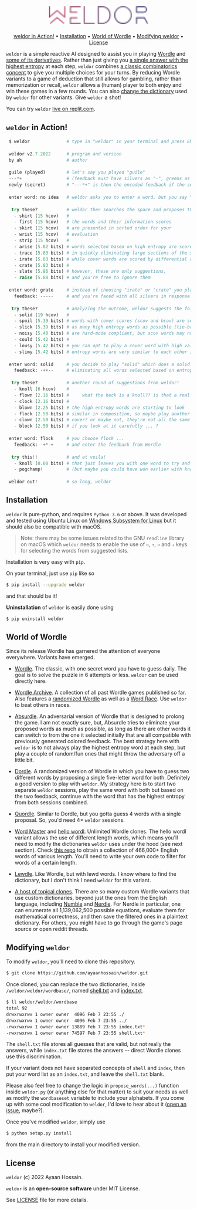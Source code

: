 <h1 align="center">
    <a href="https://github.com/ayaanhossain/weldor/">
        <img src="https://raw.githubusercontent.com/ayaanhossain/repfmt/main/weldor/img/logo.svg"  alt="weldor" width="270" class="center"/>
    </a>
</h1>

<p align="center">
  <a href="#weldor-in-Action">weldor in Action!</a> •
  <a href="#Installation">Installation</a> •
  <a href="#World-of-Wordle">World of Wordle</a> •
  <a href="#Modifying-weldor">Modifying weldor</a> •
  <a href="#License">License</a>
</p>


`weldor` is a simple reactive AI designed to assist you in playing [Wordle](https://www.powerlanguage.co.uk/wordle/) and [some of its derivatives](https://www.cnet.com/tech/gaming/wordle-spinoffs-other-word-games-to-try-if-you-cant-get-enough/). Rather than just giving you [a single answer with the highest entropy](https://www.nme.com/news/gaming-news/wordle-fan-uses-maths-to-find-the-statistically-best-word-to-try-first-3156632) at each step, `weldor` combines [a classic combinatorics concept](https://en.wikipedia.org/wiki/Set_cover_problem) to give you multiple choices for your turns. By reducing Wordle variants to a game of deduction that still allows for gambling, rather than memorization or recall, `weldor` allows a (human) player to both enjoy and win these games in a few rounds. You can also [change the dictionary](#Modifying-weldor) used by `weldor` for other variants. Give `weldor` a shot!

You can try `weldor` [live on replit.com](https://replit.com/@bioalgorithmist/weldor#.replit).


## `weldor` in Action!

```python
 $ weldor              # type in "weldor" in your terminal and press ENTER to start

 weldor v2.7.2022      # program and version
 by ah                 # author

 guile (played)        # let's say you played "guile"
 ---*+                 # (feedback must have silvers as "-", greens as "*" and yellows as "+")
 newly (secret)        # "---*+" is then the encoded feedback if the secret was "newly" (true?)

 enter word: no idea   # weldor asks you to enter a word, but you say "no idea"

  try these?           # weldor then searches the space and proposes the following words
   - shirt (15 hcov)   #
   - first (15 hcov)   # the words and their information scores
   - skirt (15 hcov)   # are presented in sorted order for your
   - wrist (15 hcov)   # evaluation
   - strip (15 hcov)   #
   - arise (5.82 bits) # words selected based on high entropy are scored in bits and help
   - trace (5.83 bits) # in quickly eliminating large sections of the search space,
   - irate (5.83 bits) # while cover words are scored by differential alphabet coverage
   - crate (5.83 bits) #
   - slate (5.86 bits) # however, these are only suggestions,
   - raise (5.88 bits) # and you're free to ignore them

 enter word: grate     # instead of choosing "irate" or "crate" you play "grate" (the defiance!)
   feedback: -----     # and you're faced with all silvers in response (lol)

  try these?           # analyzing the outcome, weldor suggests the following
   - solid (19 hcov)   #
   - spoil (5.39 bits) # words with cover scores (scov and hcov) are selected to eliminate
   - slick (5.39 bits) # as many high entropy words as possible (tie-breaker); hcov words
   - noisy (5.40 bits) # are hard-mode compliant, but scov words may not be so
   - could (5.42 bits) #
   - lousy (5.42 bits) # you can opt to play a cover word with high value when the high
   - slimy (5.42 bits) # entropy words are very similar to each other in composition

 enter word: solid     # you decide to play "solid" which does a solid job of differentially
   feedback: -++--     # eliminating all words selected based on entropy

  try these?           # another round of suggestions from weldor!
   - knoll (6 hcov)    #
   - flown (2.16 bits) #     what the heck is a knoll?? is that a real word?
   - clock (2.16 bits) #
   - blown (2.25 bits) # the high entropy words are starting to look
   - flock (2.50 bits) # similar in composition, so maybe play another
   - clown (2.50 bits) # cover? or maybe not, they're not all the same
   - block (2.50 bits) # if you look at it carefully ... ?

 enter word: flock     # you choose flock ...
   feedback: -+*-+     # and enter the feedback from Wordle

  try this!!           # and et voila!
   - knoll (0.00 bits) # that just leaves you with one word to try and win this
   - pogchamp!         # (but maybe you could have won earlier with knoll..)

 weldor out!           # so long, weldor
```

## Installation

`weldor` is pure-python, and requires `Python 3.6` or above. It was developed and tested using Ubuntu Linux on [Windows Subsystem for Linux](https://docs.microsoft.com/en-us/windows/wsl/about) but it should also be compatible with macOS.

> Note: there may be some issues related to the GNU `readline` library on macOS which `weldor` needs to enable the use of `←`, `↑`, `→` and `↓` keys for selecting the words from suggested lists.

Installation is very easy with `pip`.

On your terminal, just use `pip` like so
```bash
$ pip install --upgrade weldor
```
and that should be it!

**Uninstallation** of `weldor` is easily done using
```bash
$ pip uninstall weldor
```

## World of Wordle

Since its release Wordle has garnered the attention of everyone everywhere. Variants have emerged.

* [Wordle](https://www.nytimes.com/games/wordle/index.html). The classic, with one secret word you have to guess daily. The goal is to solve the puzzle in 6 attempts or less. `weldor` can be used directly here.

* [Wordle Archive](https://metzger.media/games/wordle-archive/). A collection of all past Wordle games published so far. Also features a [randomized Wordle](https://metzger.media/games/wordle-archive/?random=play) as well as a [Word Race](https://metzger.media/games/word-race). Use `weldor` to beat others in races.

* [Absurdle](https://qntm.org/files/absurdle/absurdle.html). An adversarial version of Wordle that is designed to prolong the game. I am not exactly sure, but, Absurdle tries to eliminate your proposed words as much as possible, as long as there are other words it can switch to from the one it selected initially that are all compatible with previously generated colored feedback. The best strategy here with `weldor` is to not always play the highest entropy word at each step, but play a couple of random/fun ones that might throw the adversary off a little bit.

* [Dordle](https://zaratustra.itch.io/dordle). A randomized version of Wordle in which you have to guess two different words by proposing a single five-letter word for both. Definitely a good version to play with `weldor`. My strategy here is to start two separate `weldor` sessions, play the same word with both but based on the two feedback, continue with the word that has the highest entropy from both sessions combined.

* [Quordle](https://www.quordle.com/). Similar to Dordle, but you gotta guess 4 words with a single proposal. So, you'd need 4× `weldor` sessions.

* [Word Master](https://octokatherine.github.io/word-master/) and [hello wordl](https://hellowordl.net/). Unlimited Wordle clones. The hello wordl variant allows the use of different length words, which means you'll need to modify the dictionaries `weldor` uses under the hood (see next section). Check [this repo](https://github.com/dwyl/english-words) to obtain a collection of 466,000+ English words of various length. You'll need to write your own code to filter for words of a certain length.

* [Lewdle](https://www.lewdlegame.com/). Like Wordle, but with lewd words. I know where to find the dictionary, but I don't think I need `weldor` for this variant.

* [A host of topical clones](https://github.com/cwackerfuss/react-wordle). There are so many custom Wordle variants that use custom dictionaries, beyond just the ones from the English language, including [Numble](https://rbrignall.github.io/numble/) and [Nerdle](https://nerdlegame.com/). For Nerdle in particular, one can enumerate all 1,139,062,500 possible equations, evaluate them for mathematical correctness, and then save the filtered ones in a plaintext dictionary. For others, you might have to go through the game's page source or open reddit threads.


## Modifying `weldor`

To modify `weldor`, you'll need to clone this repository.
```bash
$ git clone https://github.com/ayaanhossain/weldor.git
```

Once cloned, you can replace the two dictionaries, inside `/weldor/weldor/wordbase/`, named [shell.txt](https://github.com/ayaanhossain/weldor/blob/main/weldor/wordbase/shell.txt) and [index.txt](https://github.com/ayaanhossain/weldor/blob/main/weldor/wordbase/index.txt).
```bash
$ ll weldor/weldor/wordbase
total 92
drwxrwxrwx 1 owner owner  4096 Feb 7 23:55 ./
drwxrwxrwx 1 owner owner  4096 Feb 7 23:55 ../
-rwxrwxrwx 1 owner owner 13889 Feb 7 23:55 index.txt*
-rwxrwxrwx 1 owner owner 74597 Feb 7 23:55 shell.txt*
```

The `shell.txt` file stores all guesses that are valid, but not really the answers, while `index.txt` file stores the answers -- direct Wordle clones use this discrimination.

If your variant does not have separated concepts of `shell` and `index`, then put your word list as an `index.txt`, and leave the `shell.txt` blank.

Please also feel free to change the logic in `propose_words(...)` function inside `weldor.py` (or anything else for that matter) to suit your needs as well as modify the `wordbaseset` variable to include your alphabets. If you come up with some cool modification to `weldor`, I'd love to hear about it ([open an issue](https://github.com/ayaanhossain/weldor/issues), maybe?).

Once you've modified `weldor`, simply use
```bash
$ python setup.py install
```
from the main directory to install your modified version.


## License

`weldor` (c) 2022 Ayaan Hossain.

`weldor` is an **open-source software** under MIT License.

See [LICENSE](https://github.com/ayaanhossain/weldor/blob/main/LICENSE) file for more details.
